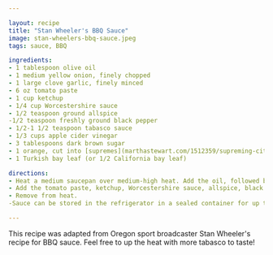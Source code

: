 ```yaml
---

layout: recipe
title: "Stan Wheeler's BBQ Sauce"
image: stan-wheelers-bbq-sauce.jpeg
tags: sauce, BBQ

ingredients:
- 1 tablespoon olive oil
- 1 medium yellow onion, finely chopped
- 1 large clove garlic, finely minced
- 6 oz tomato paste
- 1 cup ketchup
- 1/4 cup Worcestershire sauce
- 1/2 teaspoon ground allspice
-1/2 teaspoon freshly ground black pepper 
- 1/2-1 1/2 teaspoon tabasco sauce
- 1/3 cups apple cider vinegar
- 3 tablespoons dark brown sugar
- 1 orange, cut into [supremes](marthastewart.com/1512359/supreming-citrus), reserve juices 
- 1 Turkish bay leaf (or 1/2 California bay leaf)

directions:
- Heat a medium saucepan over medium-high heat. Add the oil, followed by the onion. Saute until translucent, about 3 minutes. Add the garlic and cook until fragrant, about 30 seconds. 
- Add the tomato paste, ketchup, Worcestershire sauce, allspice, black pepper, tabasco, vinegar, brown sugar, orange supremes and juices, and the bay leaf; stir to combine. Bring to a boil; reduce heat and cook at a simmer, stirring occasionally, until thickened slighlty and flavors have married well, about 20 minutes. 
- Remove from heat. 
-Sauce can be stored in the refrigerator in a sealed container for up to a week, or frozen for up to 3 months. 

---
```


This recipe was adapted from Oregon sport broadcaster Stan Wheeler's recipe for BBQ sauce. Feel free to up the heat with more tabasco to taste! 
